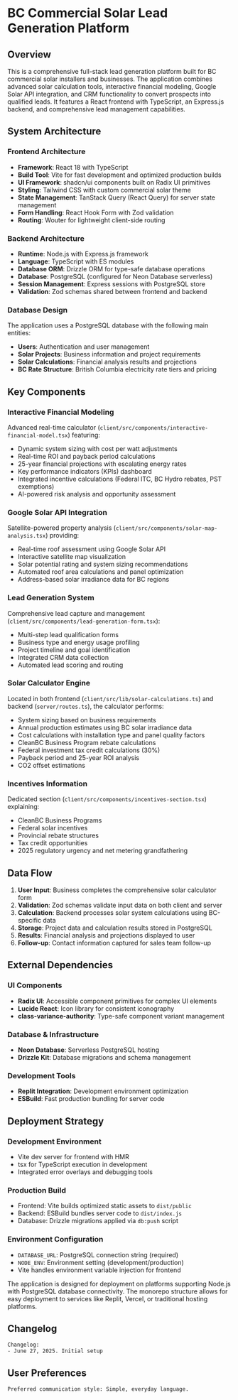 # BC Commercial Solar Lead Generation Platform

## Overview

This is a comprehensive full-stack lead generation platform built for BC commercial solar installers and businesses. The application combines advanced solar calculation tools, interactive financial modeling, Google Solar API integration, and CRM functionality to convert prospects into qualified leads. It features a React frontend with TypeScript, an Express.js backend, and comprehensive lead management capabilities.

## System Architecture

### Frontend Architecture
- **Framework**: React 18 with TypeScript
- **Build Tool**: Vite for fast development and optimized production builds
- **UI Framework**: shadcn/ui components built on Radix UI primitives
- **Styling**: Tailwind CSS with custom commercial solar theme
- **State Management**: TanStack Query (React Query) for server state management
- **Form Handling**: React Hook Form with Zod validation
- **Routing**: Wouter for lightweight client-side routing

### Backend Architecture
- **Runtime**: Node.js with Express.js framework
- **Language**: TypeScript with ES modules
- **Database ORM**: Drizzle ORM for type-safe database operations
- **Database**: PostgreSQL (configured for Neon Database serverless)
- **Session Management**: Express sessions with PostgreSQL store
- **Validation**: Zod schemas shared between frontend and backend

### Database Design
The application uses a PostgreSQL database with the following main entities:
- **Users**: Authentication and user management
- **Solar Projects**: Business information and project requirements
- **Solar Calculations**: Financial analysis results and projections
- **BC Rate Structure**: British Columbia electricity rate tiers and pricing

## Key Components

### Interactive Financial Modeling
Advanced real-time calculator (`client/src/components/interactive-financial-model.tsx`) featuring:
- Dynamic system sizing with cost per watt adjustments
- Real-time ROI and payback period calculations
- 25-year financial projections with escalating energy rates
- Key performance indicators (KPIs) dashboard
- Integrated incentive calculations (Federal ITC, BC Hydro rebates, PST exemptions)
- AI-powered risk analysis and opportunity assessment

### Google Solar API Integration
Satellite-powered property analysis (`client/src/components/solar-map-analysis.tsx`) providing:
- Real-time roof assessment using Google Solar API
- Interactive satellite map visualization
- Solar potential rating and system sizing recommendations
- Automated roof area calculations and panel optimization
- Address-based solar irradiance data for BC regions

### Lead Generation System
Comprehensive lead capture and management (`client/src/components/lead-generation-form.tsx`):
- Multi-step lead qualification forms
- Business type and energy usage profiling
- Project timeline and goal identification
- Integrated CRM data collection
- Automated lead scoring and routing

### Solar Calculator Engine
Located in both frontend (`client/src/lib/solar-calculations.ts`) and backend (`server/routes.ts`), the calculator performs:
- System sizing based on business requirements
- Annual production estimates using BC solar irradiance data
- Cost calculations with installation type and panel quality factors
- CleanBC Business Program rebate calculations
- Federal investment tax credit calculations (30%)
- Payback period and 25-year ROI analysis
- CO2 offset estimations

### Incentives Information
Dedicated section (`client/src/components/incentives-section.tsx`) explaining:
- CleanBC Business Programs
- Federal solar incentives
- Provincial rebate structures
- Tax credit opportunities
- 2025 regulatory urgency and net metering grandfathering

## Data Flow

1. **User Input**: Business completes the comprehensive solar calculator form
2. **Validation**: Zod schemas validate input data on both client and server
3. **Calculation**: Backend processes solar system calculations using BC-specific data
4. **Storage**: Project data and calculation results stored in PostgreSQL
5. **Results**: Financial analysis and projections displayed to user
6. **Follow-up**: Contact information captured for sales team follow-up

## External Dependencies

### UI Components
- **Radix UI**: Accessible component primitives for complex UI elements
- **Lucide React**: Icon library for consistent iconography
- **class-variance-authority**: Type-safe component variant management

### Database & Infrastructure
- **Neon Database**: Serverless PostgreSQL hosting
- **Drizzle Kit**: Database migrations and schema management

### Development Tools
- **Replit Integration**: Development environment optimization
- **ESBuild**: Fast production bundling for server code

## Deployment Strategy

### Development Environment
- Vite dev server for frontend with HMR
- tsx for TypeScript execution in development
- Integrated error overlays and debugging tools

### Production Build
- Frontend: Vite builds optimized static assets to `dist/public`
- Backend: ESBuild bundles server code to `dist/index.js`
- Database: Drizzle migrations applied via `db:push` script

### Environment Configuration
- `DATABASE_URL`: PostgreSQL connection string (required)
- `NODE_ENV`: Environment setting (development/production)
- Vite handles environment variable injection for frontend

The application is designed for deployment on platforms supporting Node.js with PostgreSQL database connectivity. The monorepo structure allows for easy deployment to services like Replit, Vercel, or traditional hosting platforms.

## Changelog

```
Changelog:
- June 27, 2025. Initial setup
```

## User Preferences

```
Preferred communication style: Simple, everyday language.
```